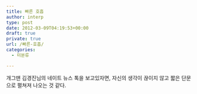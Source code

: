 ```yaml
---
title: 빠른 호흡
author: interp
type: post
date: 2012-03-09T04:19:53+00:00
draft: true
private: true
url: /빠른-호흡/
categories:
  - 미분류

---
```

개그맨 김경진님의 네이트 뉴스 톡을 보고있자면, 자신의 생각이 끊이지 않고 짧은 단문으로 펼쳐져 나오는 것 같다.&nbsp;